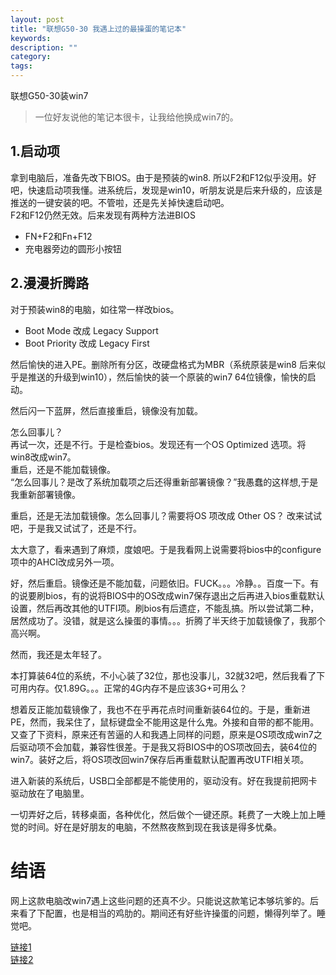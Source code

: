 ```yaml
---
layout: post
title: "联想G50-30 我遇上过的最操蛋的笔记本"
keywords: 
description: ""
category: 
tags: 
---
```


<!--markdown-->联想G50-30装win7  
>一位好友说他的笔记本很卡，让我给他换成win7的。  
  
## 1.启动项
拿到电脑后，准备先改下BIOS。由于是预装的win8. 所以F2和F12似乎没用。好吧，快速启动项我懂。进系统后，发现是win10，听朋友说是后来升级的，应该是推送的一键安装的吧。不管啦，还是先关掉快速启动吧。  
F2和F12仍然无效。后来发现有两种方法进BIOS  
* FN+F2和Fn+F12  
* 充电器旁边的圆形小按钮  
  
## 2.漫漫折腾路  
  
对于预装win8的电脑，如往常一样改bios。  
* Boot Mode 改成 Legacy Support  
* Boot Priority 改成 Legacy First  
  
然后愉快的进入PE。删除所有分区，改硬盘格式为MBR（系统原装是win8 后来似乎是推送的升级到win10），然后愉快的装一个原装的win7 64位镜像，愉快的启动。  
  
然后闪一下蓝屏，然后直接重启，镜像没有加载。  
  
怎么回事儿？  
再试一次，还是不行。于是检查bios。发现还有一个OS Optimized 选项。将win8改成win7。  
重启，还是不能加载镜像。  
“怎么回事儿？是改了系统加载项之后还得重新部署镜像？”我愚蠢的这样想,于是我重新部署镜像。  
  
重启，还是无法加载镜像。怎么回事儿？需要将OS 项改成 Other OS？ 改来试试吧，于是我又试试了，还是不行。  
  
太大意了，看来遇到了麻烦，度娘吧。于是我看网上说需要将bios中的configure项中的AHCI改成另外一项。  
  
好，然后重启。镜像还是不能加载，问题依旧。FUCK。。。冷静。。百度一下。有的说要刷bios，有的说将BIOS中的OS改成win7保存退出之后再进入bios重载默认设置，然后再改其他的UTFI项。刷bios有后遗症，不能乱搞。所以尝试第二种，居然成功了。没错，就是这么操蛋的事情。。。折腾了半天终于加载镜像了，我那个高兴啊。  
  
然而，我还是太年轻了。  
  
本打算装64位的系统，不小心装了32位，那也没事儿，32就32吧，然后我看了下可用内存。仅1.89G。。。正常的4G内存不是应该3G+可用么？  
  
想着反正能加载镜像了，我也不在乎再花点时间重新装64位的。于是，重新进PE，然而，我呆住了，鼠标键盘全不能用这是什么鬼。外接和自带的都不能用。又查了下资料，原来还有苦逼的人和我遇上同样的问题，原来是OS项改成win7之后驱动项不会加载，兼容性很差。于是我又将BIOS中的OS项改回去，装64位的win7。装好之后，将OS项改回win7保存后再重载默认配置再改UTFI相关项。  
  
进入新装的系统后，USB口全部都是不能使用的，驱动没有。好在我提前把网卡驱动放在了电脑里。  
  
一切弄好之后，转移桌面，各种优化，然后做个一键还原。耗费了一大晚上加上睡觉的时间。好在是好朋友的电脑，不然熬夜熬到现在我该是得多忧桑。  
  
# 结语  
网上这款电脑改win7遇上这些问题的还真不少。只能说这款笔记本够坑爹的。后来看了下配置，也是相当的鸡肋的。期间还有好些许操蛋的问题，懒得列举了。睡觉吧。  
  
[链接1][1]  
[链接2][2]  
  
  
  [1]: https://www.baidu.com/s?ie=utf-8&f=8&rsv_bp=1&rsv_idx=1&tn=baidu&wd=g50-30%20win&oq=g50-%26lt%3B0%20%E6%94%B9win7%20%E8%BF%9B%E4%B8%8D%E5%8E%BB%E7%B3%BB%E7%BB%9F&rsv_pq=9d907f7e007c06ef&rsv_t=ccaeNdqLcrtn3msNprH6bymIJgRzXh2xRFydGcMSUE%2FSA%2FadQGO2azEVopc&rsv_enter=1&inputT=883&rsv_sug3=10&rsv_sug1=9&rsv_sug2=0&rsv_sug7=100&rsv_sug4=2103  
  [2]: http://www.lkong.net/thread-1119514-1-1.html  
